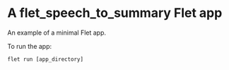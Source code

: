 # A flet_speech_to_summary Flet app

An example of a minimal Flet app.

To run the app:

```
flet run [app_directory]
```